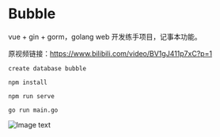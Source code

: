 # Bubble
vue + gin + gorm，golang web 开发练手项目，记事本功能。

原视频链接：https://www.bilibili.com/video/BV1gJ411p7xC?p=1

`create database bubble`

`npm install`

`npm run serve`

`go run main.go`

  ![Image text](https://ksir-oss.oss-cn-beijing.aliyuncs.com/github/bubble/bubble.png)



